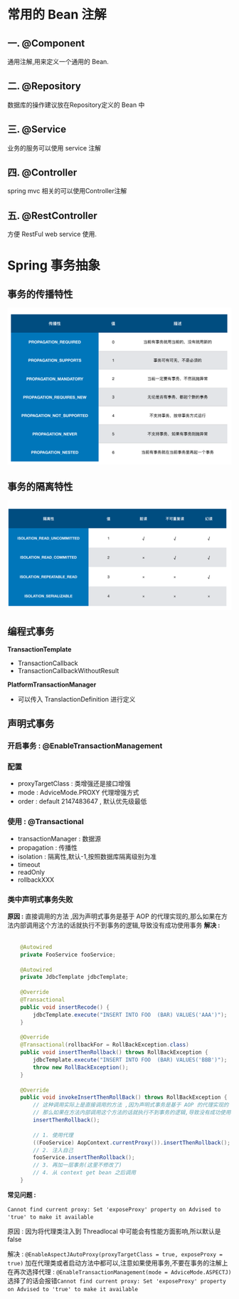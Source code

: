 # 常用的 Bean 注解

## 一. @Component
通用注解,用来定义一个通用的 Bean.


## 二. @Repository
数据库的操作建议放在Repository定义的 Bean 中


## 三. @Service
业务的服务可以使用 service 注解


## 四. @Controller
spring mvc 相关的可以使用Controller注解


## 五. @RestController
方便 RestFul web service 使用.



# Spring 事务抽象

## 事务的传播特性

![image-20211017154006584](../../../resources/java/java_frame/image-20211017154006584.png)

## 事务的隔离特性

![image-20211017154101257](../../../resources/java/java_frame/image-20211017154101257.png)



## 编程式事务
**TransactionTemplate**

- TransactionCallback
- TransactionCallbackWithoutResult



**PlatformTransactionManager**

- 可以传入 TranslactionDefinition 进行定义


## 声明式事务

### 开启事务 : @EnableTransactionManagement

### 配置
- proxyTargetClass : 类增强还是接口增强
- mode : AdviceMode.PROXY 代理增强方式
- order : default 2147483647 , 默认优先级最低

### 使用 : @Transactional
- transactionManager : 数据源
- propagation : 传播性
- isolation : 隔离性,默认-1,按照数据库隔离级别为准
- timeout
- readOnly
- rollbackXXX


### 类中声明式事务失败
**原因 :** 直接调用的方法 ,因为声明式事务是基于 AOP 的代理实现的,那么如果在方法内部调用这个方法的话就执行不到事务的逻辑,导致没有成功使用事务
		**解决 :** 

```java

	@Autowired
	private FooService fooService;

	@Autowired
	private JdbcTemplate jdbcTemplate;

	@Override
	@Transactional
	public void insertRecode() {
		jdbcTemplate.execute("INSERT INTO FOO  (BAR) VALUES('AAA')");
	}

	@Override
	@Transactional(rollbackFor = RollBackException.class)
	public void insertThenRollback() throws RollBackException {
		jdbcTemplate.execute("INSERT INTO FOO  (BAR) VALUES('BBB')");
		throw new RollBackException();
	}

	@Override
	public void invokeInsertThenRollBack() throws RollBackException {
		// 这种调用实际上是直接调用的方法 ,因为声明式事务是基于 AOP 的代理实现的
		// 那么如果在方法内部调用这个方法的话就执行不到事务的逻辑,导致没有成功使用事务
		insertThenRollback();
    
		// 1. 使用代理
		((FooService) AopContext.currentProxy()).insertThenRollback();
		// 2. 注入自己
		fooService.insertThenRollback();
		// 3. 再加一层事务(这里不修改了)
		// 4. 从 context get bean 之后调用
	}
```

**常见问题 :**

`Cannot find current proxy: Set 'exposeProxy' property on Advised to 'true' to make it available`

原因 : 因为将代理类注入到 Threadlocal 中可能会有性能方面影响,所以默认是 false

解决 : 
`@EnableAspectJAutoProxy(proxyTargetClass = true, exposeProxy = true)` 加在代理类或者启动方法中都可以,注意如果使用事务,不要在事务的注解上在再次选择代理 : `@EnableTransactionManagement(mode = AdviceMode.ASPECTJ)`选择了的话会报错`Cannot find current proxy: Set 'exposeProxy' property on Advised to 'true' to make it available`







